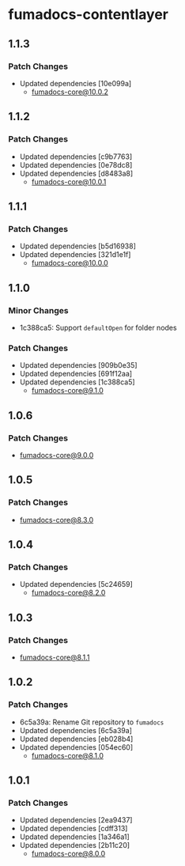 # fumadocs-contentlayer

## 1.1.3

### Patch Changes

- Updated dependencies [10e099a]
  - fumadocs-core@10.0.2

## 1.1.2

### Patch Changes

- Updated dependencies [c9b7763]
- Updated dependencies [0e78dc8]
- Updated dependencies [d8483a8]
  - fumadocs-core@10.0.1

## 1.1.1

### Patch Changes

- Updated dependencies [b5d16938]
- Updated dependencies [321d1e1f]
  - fumadocs-core@10.0.0

## 1.1.0

### Minor Changes

- 1c388ca5: Support `defaultOpen` for folder nodes

### Patch Changes

- Updated dependencies [909b0e35]
- Updated dependencies [691f12aa]
- Updated dependencies [1c388ca5]
  - fumadocs-core@9.1.0

## 1.0.6

### Patch Changes

- fumadocs-core@9.0.0

## 1.0.5

### Patch Changes

- fumadocs-core@8.3.0

## 1.0.4

### Patch Changes

- Updated dependencies [5c24659]
  - fumadocs-core@8.2.0

## 1.0.3

### Patch Changes

- fumadocs-core@8.1.1

## 1.0.2

### Patch Changes

- 6c5a39a: Rename Git repository to `fumadocs`
- Updated dependencies [6c5a39a]
- Updated dependencies [eb028b4]
- Updated dependencies [054ec60]
  - fumadocs-core@8.1.0

## 1.0.1

### Patch Changes

- Updated dependencies [2ea9437]
- Updated dependencies [cdff313]
- Updated dependencies [1a346a1]
- Updated dependencies [2b11c20]
  - fumadocs-core@8.0.0
